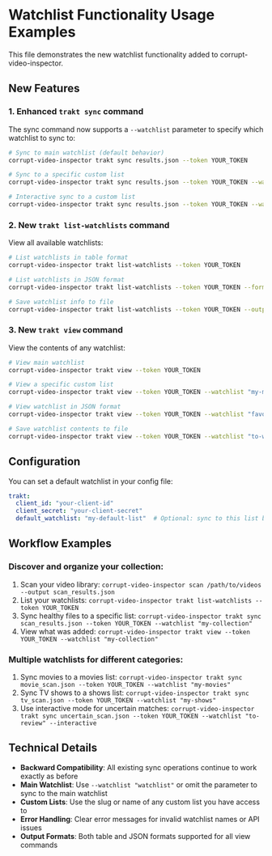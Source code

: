 # Watchlist Functionality Usage Examples

This file demonstrates the new watchlist functionality added to corrupt-video-inspector.

## New Features

### 1. Enhanced `trakt sync` command
The sync command now supports a `--watchlist` parameter to specify which watchlist to sync to:

```bash
# Sync to main watchlist (default behavior)
corrupt-video-inspector trakt sync results.json --token YOUR_TOKEN

# Sync to a specific custom list
corrupt-video-inspector trakt sync results.json --token YOUR_TOKEN --watchlist "my-movies"

# Interactive sync to a custom list
corrupt-video-inspector trakt sync results.json --token YOUR_TOKEN --watchlist "to-watch" --interactive
```

### 2. New `trakt list-watchlists` command
View all available watchlists:

```bash
# List watchlists in table format
corrupt-video-inspector trakt list-watchlists --token YOUR_TOKEN

# List watchlists in JSON format
corrupt-video-inspector trakt list-watchlists --token YOUR_TOKEN --format json

# Save watchlist info to file
corrupt-video-inspector trakt list-watchlists --token YOUR_TOKEN --output watchlists.json
```

### 3. New `trakt view` command
View the contents of any watchlist:

```bash
# View main watchlist
corrupt-video-inspector trakt view --token YOUR_TOKEN

# View a specific custom list
corrupt-video-inspector trakt view --token YOUR_TOKEN --watchlist "my-movies"

# View watchlist in JSON format
corrupt-video-inspector trakt view --token YOUR_TOKEN --watchlist "favorites" --format json

# Save watchlist contents to file
corrupt-video-inspector trakt view --token YOUR_TOKEN --watchlist "to-watch" --output contents.json
```

## Configuration

You can set a default watchlist in your config file:

```yaml
trakt:
  client_id: "your-client-id"
  client_secret: "your-client-secret"
  default_watchlist: "my-default-list"  # Optional: sync to this list by default
```

## Workflow Examples

### Discover and organize your collection:
1. Scan your video library: `corrupt-video-inspector scan /path/to/videos --output scan_results.json`
2. List your watchlists: `corrupt-video-inspector trakt list-watchlists --token YOUR_TOKEN`
3. Sync healthy files to a specific list: `corrupt-video-inspector trakt sync scan_results.json --token YOUR_TOKEN --watchlist "my-collection"`
4. View what was added: `corrupt-video-inspector trakt view --token YOUR_TOKEN --watchlist "my-collection"`

### Multiple watchlists for different categories:
1. Sync movies to a movies list: `corrupt-video-inspector trakt sync movie_scan.json --token YOUR_TOKEN --watchlist "my-movies"`
2. Sync TV shows to a shows list: `corrupt-video-inspector trakt sync tv_scan.json --token YOUR_TOKEN --watchlist "my-shows"`
3. Use interactive mode for uncertain matches: `corrupt-video-inspector trakt sync uncertain_scan.json --token YOUR_TOKEN --watchlist "to-review" --interactive`

## Technical Details

- **Backward Compatibility**: All existing sync operations continue to work exactly as before
- **Main Watchlist**: Use `--watchlist "watchlist"` or omit the parameter to sync to the main watchlist
- **Custom Lists**: Use the slug or name of any custom list you have access to
- **Error Handling**: Clear error messages for invalid watchlist names or API issues
- **Output Formats**: Both table and JSON formats supported for all view commands